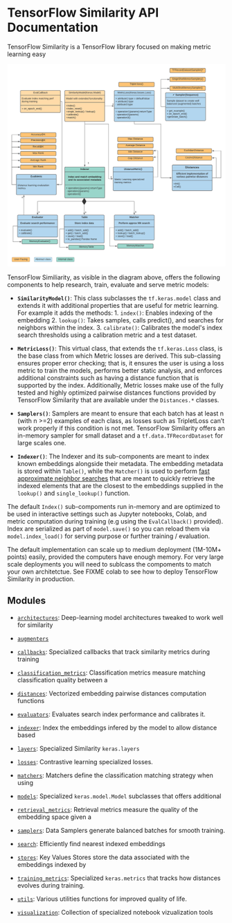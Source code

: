 # TensorFlow Similarity API Documentation

TensorFlow Similarity is a TensorFlow library focused on making metric learning easy




![TensorFlow Similarity Overview](../assets/images/tfsim_overview.png)


TensorFlow Similiarity, as visible in the diagram above, offers the following
components to help research, train, evaluate and serve metric models:

- **`SimilarityModel()`**: This class subclasses the `tf.keras.model` class and
  extends it with additional properties that are useful for metric learning. For
  example it adds the methods: 1. `index()`: Enables indexing of the embedding
  2. `lookup()`: Takes samples, calls predict(), and searches for neighbors
  within the index.  3. `calibrate()`: Calibrates the model's index search
  thresholds using a calibration metric and a test dataset.

- **`MetricLoss()`**:  This virtual class, that extends the `tf.keras.Loss`
  class, is the base class from which Metric losses are derived. This
  sub-classing ensures proper error checking; that is, it ensures the user is
  using a loss metric to train the models, performs better static analysis, and
  enforces additional constraints such as having a distance function that is
  supported by the index. Additionally, Metric losses make use of the fully
  tested and highly optimized pairwise distances functions provided by
  TensorFlow Similarity that are available under the `Distances.*` classes.

- **`Samplers()`**: Samplers are meant to ensure that each batch has at least n
  (with n >=2) examples of each class, as losses such as TripletLoss can’t work
  properly if this condition is not met. TensorFlow Similarity offers an
  in-memory sampler for small dataset and a `tf.data.TFRecordDataset` for large
  scales one.

- **`Indexer()`**: The Indexer and its sub-components are meant to index known
  embeddings alongside their metadata. The embedding metadata is stored within
  `Table()`, while the `Matcher()` is used to perform [fast approximate neighbor
          searches](https://en.wikipedia.org/wiki/Nearest_neighbor_search) that
  are meant to quickly retrieve the indexed elements that are the closest to the
  embeddings supplied in the `lookup()` and `single_lookup()` function.

The default `Index()` sub-compoments run in-memory and are optimized to be used
in interactive settings such as Jupyter notebooks, Colab, and metric computation
during training (e.g using the `EvalCallback()` provided). Index are serialized
as part of `model.save()` so you can reload them via `model.index_load()` for
serving purpose or further training / evaluation.

The default implementation can scale up to medium deployment (1M-10M+ points)
easily, provided the computers have enough memory. For very large scale
deployments you will need to sublcass the compoments to match your own
architetctue. See FIXME colab to see how to deploy TensorFlow Similarity in
production.

## Modules

- [`architectures`](./TFSimilarity/architectures.md): Deep-learning model architectures tweaked to work well for similarity

- [`augmenters`](./TFSimilarity/augmenters.md)

- [`callbacks`](./TFSimilarity/callbacks.md): Specialized callbacks that track similarity metrics during training

- [`classification_metrics`](./TFSimilarity/classification_metrics.md): Classification metrics measure matching classification quality between a

- [`distances`](./TFSimilarity/distances.md): Vectorized embedding pairwise distances computation functions

- [`evaluators`](./TFSimilarity/evaluators.md): Evaluates search index performance and calibrates it.

- [`indexer`](./TFSimilarity/indexer.md): Index the embeddings infered by the model to allow distance based

- [`layers`](./TFSimilarity/layers.md): Specialized Similarity `keras.layers`

- [`losses`](./TFSimilarity/losses.md): Contrastive learning specialized losses.

- [`matchers`](./TFSimilarity/matchers.md): Matchers define the classification matching strategy when using

- [`models`](./TFSimilarity/models.md): Specialized `keras.model.Model` subclasses that offers additional

- [`retrieval_metrics`](./TFSimilarity/retrieval_metrics.md): Retrieval metrics measure the quality of the embedding space given a

- [`samplers`](./TFSimilarity/samplers.md): Data Samplers generate balanced batches for smooth training.

- [`search`](./TFSimilarity/search.md): Efficiently find nearest indexed embeddings

- [`stores`](./TFSimilarity/stores.md): Key Values Stores store the data associated with the embeddings indexed by

- [`training_metrics`](./TFSimilarity/training_metrics.md): Specialized `keras.metrics` that tracks how distances evolves during training.

- [`utils`](./TFSimilarity/utils.md): Various utilities functions for improved quality of life.

- [`visualization`](./TFSimilarity/visualization.md): Collection of specialized notebook vizualization tools

